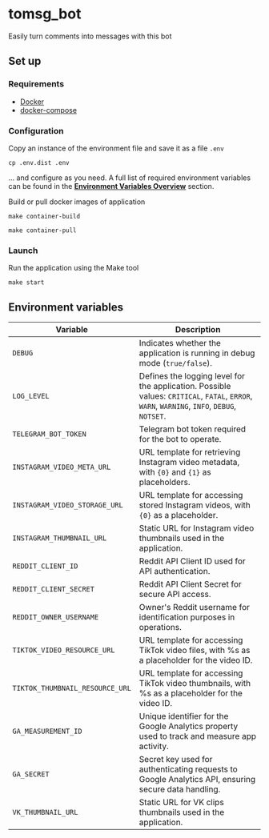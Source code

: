 # tomsg_bot
Easily turn comments into messages with this bot

## Set up
### Requirements
- [Docker](https://docs.docker.com/engine/install/)
- [docker-compose](https://docs.docker.com/compose/gettingstarted/)

### Configuration
Copy an instance of the environment file and save it as a file `.env`
```shell
cp .env.dist .env
```
... and configure as you need. A full list of required environment variables can be found in the **[Environment Variables Overview](#environment-variables)** section.

Build or pull docker images of application
```shell
make container-build
```
```shell
make container-pull
```

### Launch
Run the application using the Make tool
```shell
make start
```

## Environment variables

| **Variable**                    | **Description**                                                                                                                             |
|---------------------------------|---------------------------------------------------------------------------------------------------------------------------------------------|
| `DEBUG`                         | Indicates whether the application is running in debug mode (`true/false`).                                                                  |
| `LOG_LEVEL`                     | Defines the logging level for the application. Possible values: `CRITICAL`, `FATAL`, `ERROR`, `WARN`, `WARNING`, `INFO`, `DEBUG`, `NOTSET`. |
| `TELEGRAM_BOT_TOKEN`            | Telegram bot token required for the bot to operate.                                                                                         |
| `INSTAGRAM_VIDEO_META_URL`      | URL template for retrieving Instagram video metadata, with `{0}` and `{1}` as placeholders.                                                 |
| `INSTAGRAM_VIDEO_STORAGE_URL`   | URL template for accessing stored Instagram videos, with `{0}` as a placeholder.                                                            |
| `INSTAGRAM_THUMBNAIL_URL`       | Static URL for Instagram video thumbnails used in the application.                                                                          |
| `REDDIT_CLIENT_ID`              | Reddit API Client ID used for API authentication.                                                                                           |
| `REDDIT_CLIENT_SECRET`          | Reddit API Client Secret for secure API access.                                                                                             |
| `REDDIT_OWNER_USERNAME`         | Owner's Reddit username for identification purposes in operations.                                                                          |
| `TIKTOK_VIDEO_RESOURCE_URL`     | URL template for accessing TikTok video files, with %s as a placeholder for the video ID.                                                   | 
| `TIKTOK_THUMBNAIL_RESOURCE_URL` | URL template for accessing TikTok video thumbnails, with %s as a placeholder for the video ID.                                              |
| `GA_MEASUREMENT_ID`             | Unique identifier for the Google Analytics property used to track and measure app activity.                                                 |
| `GA_SECRET`                     | Secret key used for authenticating requests to Google Analytics API, ensuring secure data handling.                                         |
| `VK_THUMBNAIL_URL`              | Static URL for VK clips thumbnails used in the application.                                                                                 |
